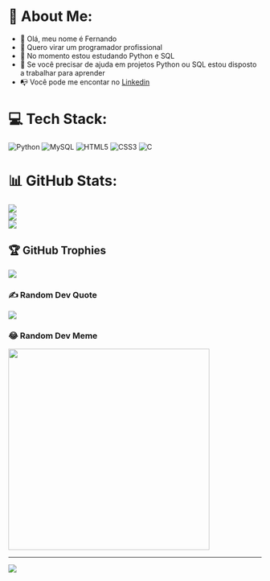 # 💫 About Me:
- 👏 Olá, meu nome é Fernando
- 👀 Quero virar um programador profissional
- 🌱 No momento estou estudando Python e SQL
- 💞 Se você precisar de ajuda em projetos Python ou SQL estou disposto a trabalhar para aprender
- 📭 Você pode me encontar no [Linkedin](https://www.linkedin.com/in/fernando-silva-vale-0827b9310/)


# 💻 Tech Stack:
![Python](https://img.shields.io/badge/python-3670A0?style=for-the-badge&logo=python&logoColor=ffdd54) ![MySQL](https://img.shields.io/badge/mysql-%2300000f.svg?style=for-the-badge&logo=mysql&logoColor=white) ![HTML5](https://img.shields.io/badge/html5-%23E34F26.svg?style=for-the-badge&logo=html5&logoColor=white) ![CSS3](https://img.shields.io/badge/css3-%231572B6.svg?style=for-the-badge&logo=css3&logoColor=white) ![C](https://img.shields.io/badge/c-%2300599C.svg?style=for-the-badge&logo=c&logoColor=white)
# 📊 GitHub Stats:
![](https://github-readme-stats.vercel.app/api?username=fernandovales&theme=tokyonight&hide_border=false&include_all_commits=false&count_private=false)<br/>
![](https://github-readme-streak-stats.herokuapp.com/?user=fernandovales&theme=tokyonight&hide_border=false)<br/>
![](https://github-readme-stats.vercel.app/api/top-langs/?username=fernandovales&theme=tokyonight&hide_border=false&include_all_commits=false&count_private=false&layout=compact)

## 🏆 GitHub Trophies
![](https://github-profile-trophy.vercel.app/?username=fernandovales&theme=radical&no-frame=false&no-bg=true&margin-w=4)

### ✍️ Random Dev Quote
![](https://quotes-github-readme.vercel.app/api?type=horizontal&theme=radical)

### 😂 Random Dev Meme
<img src='https://www.google.com/url?sa=i&url=https%3A%2F%2Fbr.ifunny.co%2Ftags%2Fprogramacao&psig=AOvVaw1Gfbh5v1YmEvX-t66zEvsW&ust=1715286029976000&source=images&cd=vfe&opi=89978449&ved=0CBIQjRxqFwoTCLCHic3w_oUDFQAAAAAdAAAAABAE' style="height: 400px;"/>

---
[![](https://visitcount.itsvg.in/api?id=fernandovales&icon=0&color=0)](https://visitcount.itsvg.in)

<!-- Proudly created with GPRM ( https://gprm.itsvg.in ) -->
